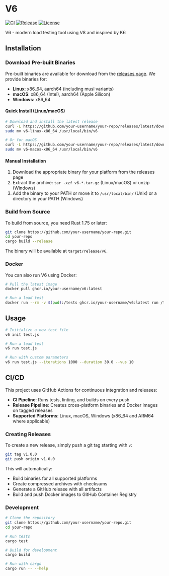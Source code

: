 # V6

[![CI](https://github.com/your-username/your-repo/workflows/CI/badge.svg)](https://github.com/your-username/your-repo/actions/workflows/ci.yml)
[![Release](https://github.com/your-username/your-repo/workflows/Release/badge.svg)](https://github.com/your-username/your-repo/actions/workflows/release.yml)
[![License](https://img.shields.io/badge/license-MIT-blue.svg)](LICENSE)

V6 - modern load testing tool using V8 and inspired by K6

## Installation

### Download Pre-built Binaries

Pre-built binaries are available for download from the [releases page](https://github.com/your-username/your-repo/releases). We provide binaries for:

- **Linux**: x86_64, aarch64 (including musl variants)
- **macOS**: x86_64 (Intel), aarch64 (Apple Silicon)  
- **Windows**: x86_64

#### Quick Install (Linux/macOS)

```bash
# Download and install the latest release
curl -L https://github.com/your-username/your-repo/releases/latest/download/v6-linux-x86_64.tar.gz | tar xz
sudo mv v6-linux-x86_64 /usr/local/bin/v6

# Or for macOS
curl -L https://github.com/your-username/your-repo/releases/latest/download/v6-macos-x86_64.tar.gz | tar xz
sudo mv v6-macos-x86_64 /usr/local/bin/v6
```

#### Manual Installation

1. Download the appropriate binary for your platform from the releases page
2. Extract the archive: `tar -xzf v6-*.tar.gz` (Linux/macOS) or unzip (Windows)
3. Add the binary to your PATH or move it to `/usr/local/bin/` (Unix) or a directory in your PATH (Windows)

### Build from Source

To build from source, you need Rust 1.75 or later:

```bash
git clone https://github.com/your-username/your-repo.git
cd your-repo
cargo build --release
```

The binary will be available at `target/release/v6`.

### Docker

You can also run V6 using Docker:

```bash
# Pull the latest image
docker pull ghcr.io/your-username/v6:latest

# Run a load test
docker run --rm -v $(pwd):/tests ghcr.io/your-username/v6:latest run /tests/your-test.js
```

## Usage

```bash
# Initialize a new test file
v6 init test.js

# Run a load test
v6 run test.js

# Run with custom parameters
v6 run test.js --iterations 1000 --duration 30.0 --vus 10
```

## CI/CD

This project uses GitHub Actions for continuous integration and releases:

- **CI Pipeline**: Runs tests, linting, and builds on every push
- **Release Pipeline**: Creates cross-platform binaries and Docker images on tagged releases
- **Supported Platforms**: Linux, macOS, Windows (x86_64 and ARM64 where applicable)

### Creating Releases

To create a new release, simply push a git tag starting with `v`:

```bash
git tag v1.0.0
git push origin v1.0.0
```

This will automatically:
- Build binaries for all supported platforms
- Create compressed archives with checksums
- Generate a GitHub release with all artifacts
- Build and push Docker images to GitHub Container Registry

### Development

```bash
# Clone the repository
git clone https://github.com/your-username/your-repo.git
cd your-repo

# Run tests
cargo test

# Build for development
cargo build

# Run with cargo
cargo run -- --help
```
